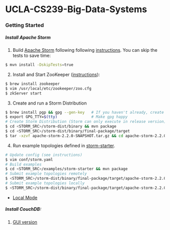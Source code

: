 # UCLA-CS239-Big-Data-Systems

### Getting Started

##### Install Apache Storm

1. Build [Apache Storm](https://github.com/apache/storm) following following [instructions](https://github.com/apache/storm/blob/master/DEVELOPER.md). You can skip the tests to save time:
```bash
$ mvn install -DskipTests=true
```
2. Install and Start ZooKeeper ([instructions](https://www.tutorialspoint.com/zookeeper/zookeeper_installation.htm)):

```bash
$ brew install zookeeper
$ vim /usr/local/etc/zookeeper/zoo.cfg
$ zkServer start
```

3. Create and run a Storm Distribution

```bash
$ brew install pgp && gpg --gen-key   # If you haven't already, create PGP key-pair
$ export GPG_TTY=$(tty)               # Make gpg happy
# Create Storm Distribution (Storm can only execute in release version)
$ cd <STORM_SRC>/storm-dist/binary && mvn package
$ cd <STORM_SRC>/storm-dist/binary/final-package/target
$ tar -xzvf apache-storm-2.2.0-SNAPSHOT.tar.gz && cd apache-storm-2.2.0-SNAPSHOT
```

4. Run example topologies defined in [storm-starter](https://github.com/apache/storm/tree/master/examples/storm-starter).

```bash
# Update config (see instructions)
$ vim conf/storm.yaml
# Build examples
$ cd <STORM_SRC>/examples/storm-starter && mvn package
# Submit example topologies remotely
$ <STORM_SRC>/storm-dist/binary/final-package/target/apache-storm-2.2.0-SNAPSHOT/bin/storm jar examples/storm-starter/target/storm-starter-2.2.0-SNAPSHOT.jarorg.apache.storm.starter.ExclamationTopology
# Submit example topologies locally
$ <STORM_SRC>/storm-dist/binary/final-package/target/apache-storm-2.2.0-SNAPSHOT/bin/storm jar examples/storm-starter/target/storm-starter-2.2.0-SNAPSHOT.jarorg.apache.storm.starter.ExclamationTopology -local
```

* [Local Mode](https://github.com/apache/storm/blob/master/docs/Local-mode.md)

##### Install CouchDB: 

1. [GUI version](https://couchdb.apache.org/#download)